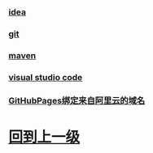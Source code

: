


### [idea](idea/idea.md)

### [git](git/git.md)

### [maven](./maven/index.md)

### [visual studio code](./visual_studio_code/index.md)

### [GitHubPages绑定来自阿里云的域名](GitHubPages绑定来自阿里云的域名.md)






# [回到上一级](../README.md)